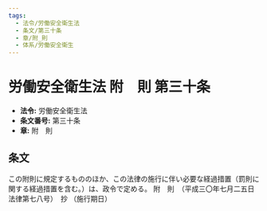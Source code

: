 ```yaml
---
tags:
  - 法令/労働安全衛生法
  - 条文/第三十条
  - 章/附_則
  - 体系/労働安全衛生
---
```

# 労働安全衛生法 附　則 第三十条

- **法令:** 労働安全衛生法
- **条文番号:** 第三十条
- **章:** 附　則

## 条文
この附則に規定するもののほか、この法律の施行に伴い必要な経過措置（罰則に関する経過措置を含む。）は、政令で定める。
附　則　（平成三〇年七月二五日法律第七八号）　抄
（施行期日）

